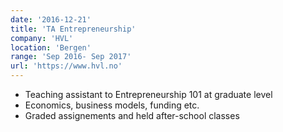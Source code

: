 ```yaml
---
date: '2016-12-21'
title: 'TA Entrepreneurship'
company: 'HVL'
location: 'Bergen'
range: 'Sep 2016- Sep 2017'
url: 'https://www.hvl.no'
---
```


- Teaching assistant to Entrepreneurship 101 at graduate level
- Economics, business models, funding etc.
- Graded assignements and held after-school classes
